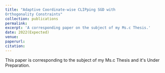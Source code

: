 ```yaml
---
title: "Adaptive Coordinate-wise CLIPping SGD with
Orthogonality Constraints"
collection: publications
permalink:
excerpt: 'A corresponding paper on the subject of my Ms.c Thesis.'
date: 2022(Expected)
venue: 
paperurl: 
citation:
---
```

This paper is corresponding to the subject of my Ms.c Thesis and it's Under Preparation.

